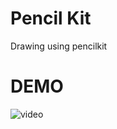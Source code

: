 # Pencil Kit
Drawing using pencilkit

# __DEMO__

![video](https://user-images.githubusercontent.com/59824683/80589956-ebfb3080-8a3c-11ea-809f-a0face08fa60.gif)
